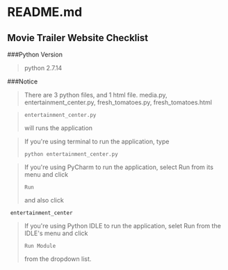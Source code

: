 README.md
============
Movie Trailer Website Checklist
---------------------------------
###Python Version
>python 2.7.14

###Notice
>There are 3 python files, and 1 html file. 
>media.py, entertainment_center.py, fresh_tomatoes.py, fresh_tomatoes.html

><pre><code>entertainment_center.py</code></pre> will runs the application

>If you're using terminal to run the application, type <pre><code>python entertainment_center.py</code></pre>

>If you're using PyCharm to run the application, select Run from its menu and click <pre><code>Run</code></pre> and also click 
<pre><code> entertainment_center </code></pre>

>If you're using Python IDLE to run the application, selet Run from the IDLE's menu and click <pre><code>Run Module</code></pre> from the dropdown list. 


